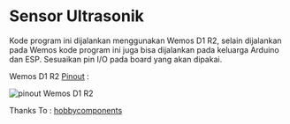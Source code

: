 # Sensor Ultrasonik

Kode program ini dijalankan menggunakan Wemos D1 R2, selain dijalankan pada Wemos kode program ini juga bisa dijalankan pada keluarga Arduino dan ESP. Sesuaikan pin I/O pada board yang akan dipakai.

Wemos D1 R2 [Pinout](https://hobbycomponents.com/images/forum/wemos/Wemos_D1_HCWEMO0001_Pinout.png "Pinout") :

![pinout Wemos D1 R2](https://hobbycomponents.com/images/forum/wemos/Wemos_D1_HCWEMO0001_Pinout.png "Pinout")

Thanks To :
[hobbycomponents](https://hobbycomponents.com)
